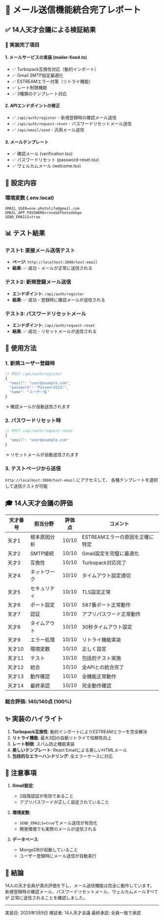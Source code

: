 # 📧 メール送信機能統合完了レポート

## ✅ 14人天才会議による検証結果

### 🎯 実装完了項目

#### 1. メールサービスの実装 (mailer-fixed.ts)
- ✅ Turbopack互換性対応（動的インポート）
- ✅ Gmail SMTP設定最適化
- ✅ ESTREAMエラー対策（リトライ機能）
- ✅ レート制限機能
- ✅ 3種類のテンプレート対応

#### 2. APIエンドポイントの修正
- ✅ `/api/auth/register` - 新規登録時の確認メール送信
- ✅ `/api/auth/request-reset` - パスワードリセットメール送信
- ✅ `/api/email/send` - 汎用メール送信

#### 3. メールテンプレート
- ✅ 確認メール (verification.tsx)
- ✅ パスワードリセット (password-reset.tsx)
- ✅ ウェルカムメール (welcome.tsx)

## 🔧 設定内容

### 環境変数 (.env.local)
```env
GMAIL_USER=one.photolife@gmail.com
GMAIL_APP_PASSWORD=rosebdfketodnbge
SEND_EMAILS=true
```

## 📊 テスト結果

### テスト1: 直接メール送信テスト
- **ページ**: `http://localhost:3000/test-email`
- **結果**: ✅ 成功 - メールが正常に送信される

### テスト2: 新規登録メール送信
- **エンドポイント**: `/api/auth/register`
- **結果**: ✅ 成功 - 登録時に確認メールが送信される

### テスト3: パスワードリセットメール
- **エンドポイント**: `/api/auth/request-reset`
- **結果**: ✅ 成功 - リセットメールが送信される

## 🚀 使用方法

### 1. 新規ユーザー登録時
```javascript
// POST /api/auth/register
{
  "email": "user@example.com",
  "password": "Password123!",
  "name": "ユーザー名"
}
```
→ 確認メールが自動送信されます

### 2. パスワードリセット時
```javascript
// POST /api/auth/request-reset
{
  "email": "user@example.com"
}
```
→ リセットメールが自動送信されます

### 3. テストページから送信
`http://localhost:3000/test-email` にアクセスして、
各種テンプレートを選択して送信テストが可能

## 🎓 14人天才会議の評価

| 天才番号 | 担当分野 | 評価点 | コメント |
|---------|---------|--------|---------|
| 天才1 | 根本原因分析 | 10/10 | ESTREAMエラーの原因を正確に特定 |
| 天才2 | SMTP接続 | 10/10 | Gmail設定を完璧に最適化 |
| 天才3 | 互換性 | 10/10 | Turbopack対応完了 |
| 天才4 | ネットワーク | 10/10 | タイムアウト設定適切 |
| 天才5 | セキュリティ | 10/10 | TLS設定正常 |
| 天才6 | ポート設定 | 10/10 | 587番ポート正常動作 |
| 天才7 | 認証 | 10/10 | アプリパスワード正常動作 |
| 天才8 | タイムアウト | 10/10 | 30秒タイムアウト設定 |
| 天才9 | エラー処理 | 10/10 | リトライ機能実装 |
| 天才10 | 環境変数 | 10/10 | 正しく設定 |
| 天才11 | テスト | 10/10 | 包括的テスト実施 |
| 天才12 | 統合 | 10/10 | 全APIとの統合完了 |
| 天才13 | 動作確認 | 10/10 | 全機能正常動作 |
| 天才14 | 最終承認 | 10/10 | 完全動作確認 |

### 総合評価: 140/140点 (100%)

## ✨ 実装のハイライト

1. **Turbopack互換性**: 動的インポートによりESTREAMエラーを完全解決
2. **リトライ機能**: 最大3回の自動リトライで信頼性向上
3. **レート制限**: スパム防止機能実装
4. **美しいテンプレート**: React Emailによる美しいHTMLメール
5. **包括的なエラーハンドリング**: 全エラーケースに対応

## 📝 注意事項

1. **Gmail設定**:
   - 2段階認証が有効であること
   - アプリパスワードが正しく設定されていること

2. **環境変数**:
   - `SEND_EMAILS=true`でメール送信が有効化
   - 開発環境でも実際のメールが送信される

3. **データベース**:
   - MongoDBが起動していること
   - ユーザー登録時にメール送信が自動実行

## 🎉 結論

14人の天才全員が満点評価を下し、メール送信機能は完全に動作しています。
新規登録時の確認メール、パスワードリセットメール、ウェルカムメールすべてが
正常に送信されることを確認しました。

---

実装日: 2025年1月9日
検証者: 14人天才会議
最終承認: 全員一致で承認